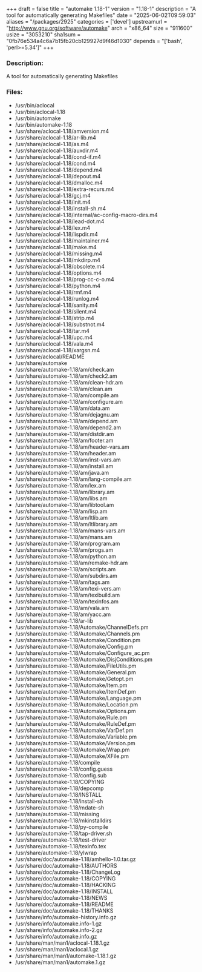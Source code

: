 +++
draft = false
title = "automake 1.18-1"
version = "1.18-1"
description = "A tool for automatically generating Makefiles"
date = "2025-06-02T09:59:03"
aliases = "/packages/2925"
categories = ['devel']
upstreamurl = "http://www.gnu.org/software/automake"
arch = "x86_64"
size = "911600"
usize = "3053210"
sha1sum = "0fb76e534a4c6a7b15fb20cb129927d9f46d1030"
depends = "['bash', 'perl>=5.34']"
+++
### Description: 
A tool for automatically generating Makefiles

### Files: 
* /usr/bin/aclocal
* /usr/bin/aclocal-1.18
* /usr/bin/automake
* /usr/bin/automake-1.18
* /usr/share/aclocal-1.18/amversion.m4
* /usr/share/aclocal-1.18/ar-lib.m4
* /usr/share/aclocal-1.18/as.m4
* /usr/share/aclocal-1.18/auxdir.m4
* /usr/share/aclocal-1.18/cond-if.m4
* /usr/share/aclocal-1.18/cond.m4
* /usr/share/aclocal-1.18/depend.m4
* /usr/share/aclocal-1.18/depout.m4
* /usr/share/aclocal-1.18/dmalloc.m4
* /usr/share/aclocal-1.18/extra-recurs.m4
* /usr/share/aclocal-1.18/gcj.m4
* /usr/share/aclocal-1.18/init.m4
* /usr/share/aclocal-1.18/install-sh.m4
* /usr/share/aclocal-1.18/internal/ac-config-macro-dirs.m4
* /usr/share/aclocal-1.18/lead-dot.m4
* /usr/share/aclocal-1.18/lex.m4
* /usr/share/aclocal-1.18/lispdir.m4
* /usr/share/aclocal-1.18/maintainer.m4
* /usr/share/aclocal-1.18/make.m4
* /usr/share/aclocal-1.18/missing.m4
* /usr/share/aclocal-1.18/mkdirp.m4
* /usr/share/aclocal-1.18/obsolete.m4
* /usr/share/aclocal-1.18/options.m4
* /usr/share/aclocal-1.18/prog-cc-c-o.m4
* /usr/share/aclocal-1.18/python.m4
* /usr/share/aclocal-1.18/rmf.m4
* /usr/share/aclocal-1.18/runlog.m4
* /usr/share/aclocal-1.18/sanity.m4
* /usr/share/aclocal-1.18/silent.m4
* /usr/share/aclocal-1.18/strip.m4
* /usr/share/aclocal-1.18/substnot.m4
* /usr/share/aclocal-1.18/tar.m4
* /usr/share/aclocal-1.18/upc.m4
* /usr/share/aclocal-1.18/vala.m4
* /usr/share/aclocal-1.18/xargsn.m4
* /usr/share/aclocal/README
* /usr/share/automake
* /usr/share/automake-1.18/am/check.am
* /usr/share/automake-1.18/am/check2.am
* /usr/share/automake-1.18/am/clean-hdr.am
* /usr/share/automake-1.18/am/clean.am
* /usr/share/automake-1.18/am/compile.am
* /usr/share/automake-1.18/am/configure.am
* /usr/share/automake-1.18/am/data.am
* /usr/share/automake-1.18/am/dejagnu.am
* /usr/share/automake-1.18/am/depend.am
* /usr/share/automake-1.18/am/depend2.am
* /usr/share/automake-1.18/am/distdir.am
* /usr/share/automake-1.18/am/footer.am
* /usr/share/automake-1.18/am/header-vars.am
* /usr/share/automake-1.18/am/header.am
* /usr/share/automake-1.18/am/inst-vars.am
* /usr/share/automake-1.18/am/install.am
* /usr/share/automake-1.18/am/java.am
* /usr/share/automake-1.18/am/lang-compile.am
* /usr/share/automake-1.18/am/lex.am
* /usr/share/automake-1.18/am/library.am
* /usr/share/automake-1.18/am/libs.am
* /usr/share/automake-1.18/am/libtool.am
* /usr/share/automake-1.18/am/lisp.am
* /usr/share/automake-1.18/am/ltlib.am
* /usr/share/automake-1.18/am/ltlibrary.am
* /usr/share/automake-1.18/am/mans-vars.am
* /usr/share/automake-1.18/am/mans.am
* /usr/share/automake-1.18/am/program.am
* /usr/share/automake-1.18/am/progs.am
* /usr/share/automake-1.18/am/python.am
* /usr/share/automake-1.18/am/remake-hdr.am
* /usr/share/automake-1.18/am/scripts.am
* /usr/share/automake-1.18/am/subdirs.am
* /usr/share/automake-1.18/am/tags.am
* /usr/share/automake-1.18/am/texi-vers.am
* /usr/share/automake-1.18/am/texibuild.am
* /usr/share/automake-1.18/am/texinfos.am
* /usr/share/automake-1.18/am/vala.am
* /usr/share/automake-1.18/am/yacc.am
* /usr/share/automake-1.18/ar-lib
* /usr/share/automake-1.18/Automake/ChannelDefs.pm
* /usr/share/automake-1.18/Automake/Channels.pm
* /usr/share/automake-1.18/Automake/Condition.pm
* /usr/share/automake-1.18/Automake/Config.pm
* /usr/share/automake-1.18/Automake/Configure_ac.pm
* /usr/share/automake-1.18/Automake/DisjConditions.pm
* /usr/share/automake-1.18/Automake/FileUtils.pm
* /usr/share/automake-1.18/Automake/General.pm
* /usr/share/automake-1.18/Automake/Getopt.pm
* /usr/share/automake-1.18/Automake/Item.pm
* /usr/share/automake-1.18/Automake/ItemDef.pm
* /usr/share/automake-1.18/Automake/Language.pm
* /usr/share/automake-1.18/Automake/Location.pm
* /usr/share/automake-1.18/Automake/Options.pm
* /usr/share/automake-1.18/Automake/Rule.pm
* /usr/share/automake-1.18/Automake/RuleDef.pm
* /usr/share/automake-1.18/Automake/VarDef.pm
* /usr/share/automake-1.18/Automake/Variable.pm
* /usr/share/automake-1.18/Automake/Version.pm
* /usr/share/automake-1.18/Automake/Wrap.pm
* /usr/share/automake-1.18/Automake/XFile.pm
* /usr/share/automake-1.18/compile
* /usr/share/automake-1.18/config.guess
* /usr/share/automake-1.18/config.sub
* /usr/share/automake-1.18/COPYING
* /usr/share/automake-1.18/depcomp
* /usr/share/automake-1.18/INSTALL
* /usr/share/automake-1.18/install-sh
* /usr/share/automake-1.18/mdate-sh
* /usr/share/automake-1.18/missing
* /usr/share/automake-1.18/mkinstalldirs
* /usr/share/automake-1.18/py-compile
* /usr/share/automake-1.18/tap-driver.sh
* /usr/share/automake-1.18/test-driver
* /usr/share/automake-1.18/texinfo.tex
* /usr/share/automake-1.18/ylwrap
* /usr/share/doc/automake-1.18/amhello-1.0.tar.gz
* /usr/share/doc/automake-1.18/AUTHORS
* /usr/share/doc/automake-1.18/ChangeLog
* /usr/share/doc/automake-1.18/COPYING
* /usr/share/doc/automake-1.18/HACKING
* /usr/share/doc/automake-1.18/INSTALL
* /usr/share/doc/automake-1.18/NEWS
* /usr/share/doc/automake-1.18/README
* /usr/share/doc/automake-1.18/THANKS
* /usr/share/info/automake-history.info.gz
* /usr/share/info/automake.info-1.gz
* /usr/share/info/automake.info-2.gz
* /usr/share/info/automake.info.gz
* /usr/share/man/man1/aclocal-1.18.1.gz
* /usr/share/man/man1/aclocal.1.gz
* /usr/share/man/man1/automake-1.18.1.gz
* /usr/share/man/man1/automake.1.gz
